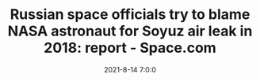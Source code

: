 ---
"title": "Russian space officials try to blame NASA astronaut for Soyuz air leak in 2018: report - Space.com"
"date": "2021-8-14 7:0:0"
"feed_name": "GOOGLENEWSDRILLING"
"feed_website": "https://news.google.com/search?q=drilling%2Bincident&hl=en-US&gl=US&ceid=US:en"
"feed_rss": "https://news.google.com/rss/search?q=drilling%2Bincident&hl=en-US&gl=US&ceid=US:en"
"link": "https://www.space.com/russia-blames-nasa-astronaut-soyuz-leak"
"file": "_posts/2021-1-1-4c3e598762147d1743f7767e084b0ac3b85e7056.md"
"accident": "0"
"drilling": "0"
---